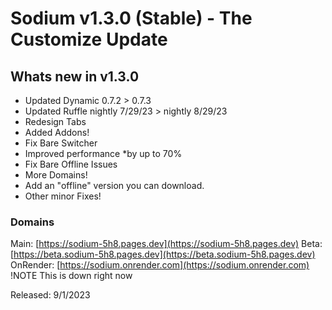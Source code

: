 # Sodium v1.3.0 (Stable) - The Customize Update

## Whats new in v1.3.0

- Updated Dynamic 0.7.2 > 0.7.3
- Updated Ruffle nightly 7/29/23 > nightly 8/29/23
- Redesign Tabs
- Added Addons!
- Fix Bare Switcher
- Improved performance *by up to 70%
- Fix Bare Offline Issues
- More Domains!
- Add an "offline" version you can download.
- Other minor Fixes!

### Domains

Main: [https://sodium-5h8.pages.dev](https://sodium-5h8.pages.dev)
Beta: [https://beta.sodium-5h8.pages.dev](https://beta.sodium-5h8.pages.dev)
OnRender: [https://sodium.onrender.com](https://sodium.onrender.com) !NOTE This is down right now

Released: 9/1/2023
